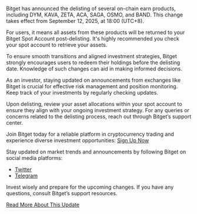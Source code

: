 Bitget has announced the delisting of several on-chain earn products, including DYM, KAVA, ZETA, ACA, SAGA, OSMO, and BAND. This change takes effect from September 12, 2025, at 18:00 (UTC+8). 

For users, it means all assets from these products will be returned to your Bitget Spot Account post-delisting. It's highly recommended you check your spot account to retrieve your assets. 

To ensure smooth transitions and aligned investment strategies, Bitget strongly encourages users to redeem their holdings before the delisting date. Knowledge of such changes can aid in making informed decisions.

As an investor, staying updated on announcements from exchanges like Bitget is crucial for effective risk management and position monitoring. Keep track of your investments by regularly checking updates.

Upon delisting, review your asset allocations within your spot account to ensure they align with your ongoing investment strategy. For any queries or concerns related to the delisting process, reach out through Bitget’s support center.

Join Bitget today for a reliable platform in cryptocurrency trading and experience diverse investment opportunities:
[Sign Up Now](https://www.bitget.com/en/register)

Stay updated on market trends and announcements by following Bitget on social media platforms:
- [Twitter](https://twitter.com/bitgetglobal)
- [Telegram](https://t.me/BitgetENOfficial)

Invest wisely and prepare for the upcoming changes. If you have any questions, consult Bitget’s support resources.

[Read More About This Update](https://chain-base.xyz/bitget-earn-to-delist-on-chain-earn-products-for-dym-kava-zeta-aca-saga-osmo-and-band)
